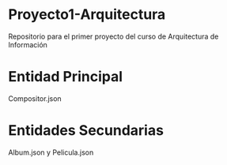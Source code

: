 # Proyecto1-Arquitectura
Repositorio para el primer proyecto del curso de Arquitectura de Información

# Entidad Principal
Compositor.json

# Entidades Secundarias
Album.json y Pelicula.json
